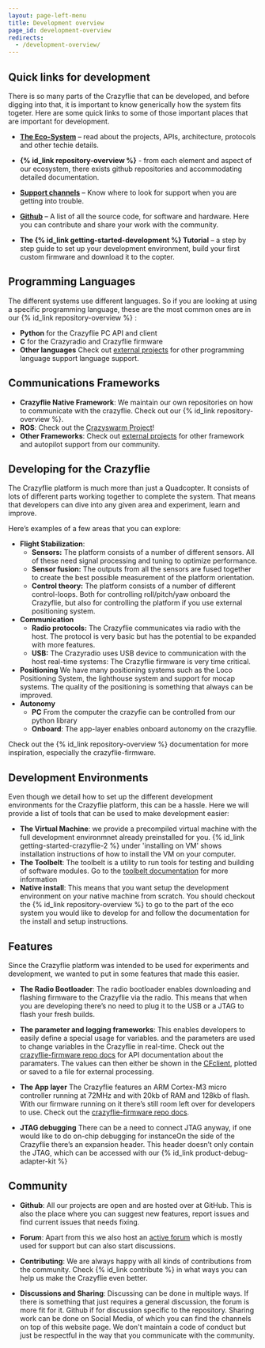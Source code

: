 ```yaml
---
layout: page-left-menu
title: Development overview
page_id: development-overview
redirects:
  - /development-overview/
---
```


## Quick links for development

There is so many parts of the Crazyflie that can be developed, and before digging into that, it is important to know generically how the system fits togeter. Here are some quick links to some of those important places that are important for development.

* **[The Eco-System](/documentation/system/)** – read about the projects, APIs, architecture, protocols and other techie details. 

* **{% id_link repository-overview %}** - from each element and aspect of our ecosystem, there exists github repositories and accommodating detailed documentation.

* **[Support channels](/support/getting-help/)** – Know where to look for support when you are getting into trouble.

* **[Github](https://github.com/bitcraze)** – A list of all the source code, for software and hardware. Here you can contribute and share your work with the community.

* **The {% id_link getting-started-development %} Tutorial** – a step by step guide to set up your development environment, build your first custom firmware and download it to the copter.


## Programming Languages 


The different systems use different languages. So if you are looking at using a
specific programming language, these are the most common ones are in our {% id_link repository-overview %} :

* **Python** for the Crazyflie PC API and client 
* **C** for the Crazyradio and Crazyflie firmware
* **Other languages** Check out [external projects](/support/external-projects/#connectivity-libraries) for other programming language support language support.

## Communications Frameworks
* **Crazyflie Native Framework**: We maintain our own repositories on how to communicate with the crazyflie. Check out our {% id_link repository-overview %}.
* **ROS**: Check out the [Crazyswarm Project](https://crazyswarm.readthedocs.io/en/latest/)!
* **Other Frameworks**: Check out [external projects](/support/external-projects/#connectivity-libraries) for other framework and autopilot support from our community.


## Developing for the Crazyflie

The Crazyflie platform is much more than just a Quadcopter. It consists of lots
of different parts working together to complete the system. That means that
developers can dive into any given area and experiment, learn and improve.

Here’s examples of a few areas that you can explore:

* **Flight Stabilization**:
  * **Sensors:** The platform consists of a number of different sensors. All of
these need signal processing and tuning to optimize performance.
  * **Sensor fusion:** The outputs from all the sensors are fused together to
create the best possible measurement of the platform orientation.
  * **Control theory:** The platform consists of a number of different
control-loops. Both for controlling roll/pitch/yaw onboard the Crazyflie, but
also for controlling the platform if you use external positioning system.
* **Communication**
  * **Radio protocols:** The Crazyflie communicates via radio with the host. The
protocol is very basic but has the potential to be expanded with more features.
  * **USB:** The Crazyradio uses USB device to communication with the host
real-time systems: The Crazyflie firmware is very time critical.
* **Positioning** We have many positioning systems such as the Loco Positioning System, the lighthouse system and support for mocap systems. The quality of the positioning is something that always can be improved.
* **Autonomy**
  * **PC** From the computer the crazyfie can be controlled from our python library
  * **Onboard**: The app-layer enables onboard autonomy on the crazyflie. 


Check out the {% id_link repository-overview %} documentation for more inspiration, especially the crazyflie-firmware. 


## Development Environments

Even though we detail how to set up the different development environments for
the Crazyflie platform, this can be a hassle. Here we will provide a list of tools that can be used to make development easier:

* **The Virtual Machine**: we provide a precompiled virtual machine with the full development environmnet already preinstalled for you. {% id_link getting-started-crazyflie-2 %} under 'installing on VM' shows installation instructions of how to install the VM on your computer.
* **The Toolbelt**: The toolbelt is a utility to run tools for testing and building of software modules. Go to the [toolbelt documentation](/documentation/repository/toolbelt/master/) for more information
* **Native install**: This means that you want setup the development environment on your native machine from scratch. You should checkout the  {% id_link repository-overview %} to go to the part of the eco system you would like to develop for and follow the documentation for the install and setup instructions. 

## Features

Since the Crazyflie platform was intended to be used for experiments and
development, we wanted to put in some features that made this easier.

* **The Radio Bootloader**: The radio bootloader enables downloading and flashing firmware to the Crazyflie
via the radio. This means that when you are developing there’s no need to plug
it to the USB or a JTAG to flash your fresh builds.

* **The parameter and logging frameworks**: This enables developers to easily define a special usage for variables. and the
parameters are used to change variables in the Crazyflie in real-time. Check out the [crazyflie-firmware repo docs](/documentation/repository/crazyflie-firmware/master/) for API documentation about the paramaters. The values can then either be shown in the [CFclient](/documentation/repository/crazyflie-clients-python/master/), plotted or saved to a file for external processing.

* **The App layer** The Crazyflie features an ARM Cortex-M3 micro controller running at 72MHz and
with 20kb of RAM and 128kb of flash. With our firmware running on it there’s still room left over for developers to
use. Check out the [crazyflie-firmware repo docs](/documentation/repository/crazyflie-firmware/master/).

* **JTAG debugging**  There can be a need to connect JTAG anyway, if one would like to do on-chip debugging for instanceOn the side of the Crazyflie there’s an expansion header. This header doesn’t
only contain the JTAG, which can be accessed with  our {% id_link product-debug-adapter-kit %}

## Community

* **Github**: All our projects are open and are hosted over at GitHub. This is also the place
where you can suggest new features, report issues and find current issues that
needs fixing.  

* **Forum**: Apart from this we also host an [active forum](https://forum.bitcraze.io/) which is mostly used for support but can also start discussions. 

* **Contributing**: We are always happy with all kinds of contributions from the community. Check {% id_link contribute %} in what ways you can help us make the Crazyflie even better. 

* **Discussions and Sharing**: 
Discussing can be done in multiple ways. If there is something that just requires a general discussion, the forum is more fit for it. Github if for discussion specific to the repository. Sharing work can be done on Social Media, of which you can find the channels on top of this website page. We don't maintain a code of conduct but just be respectful in the way that you communicate with the community.
